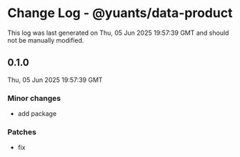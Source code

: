 # Change Log - @yuants/data-product

This log was last generated on Thu, 05 Jun 2025 19:57:39 GMT and should not be manually modified.

## 0.1.0
Thu, 05 Jun 2025 19:57:39 GMT

### Minor changes

- add package

### Patches

- fix

